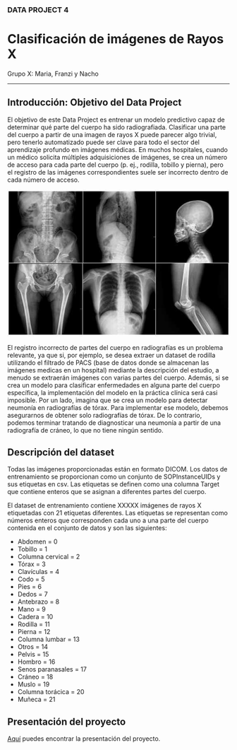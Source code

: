 ### DATA PROJECT 4
# Clasificación de imágenes de Rayos X
Grupo X: Maria, Franzi y Nacho

---------------------------

## Introducción: Objetivo del Data Project

El objetivo de este Data Project es entrenar un modelo predictivo capaz de determinar qué parte del cuerpo ha sido radiografiada. Clasificar una parte del cuerpo a partir de una imagen de rayos X puede parecer algo trivial, pero tenerlo automatizado puede ser clave para todo el sector del aprendizaje profundo en imágenes médicas. En muchos hospitales, cuando un médico solicita múltiples adquisiciones de imágenes, se crea un número de acceso para cada parte del cuerpo (p. ej., rodilla, tobillo y pierna), pero el registro de las imágenes correspondientes suele ser incorrecto dentro de cada número de acceso.

<p align="center"><img src="img/xrays.jpg"></p>

El registro incorrecto de partes del cuerpo en radiografías es un problema relevante, ya que si, por ejemplo, se desea extraer un dataset de rodilla utilizando el filtrado de PACS (base de datos donde se almacenan las imágenes medicas en un hospital) mediante la descripción del estudio, a menudo se extraerán imágenes con varias partes del cuerpo. Además, si se crea un modelo para clasificar enfermedades en alguna parte del cuerpo específica, la implementación del modelo en la práctica clínica será casi imposible. Por un lado, imagina que se crea un modelo para detectar neumonía en radiografías de tórax. Para implementar ese modelo, debemos asegurarnos de obtener solo radiografías de tórax. De lo contrario, podemos terminar tratando de diagnosticar una neumonía a partir de una radiografía de cráneo, lo que no tiene ningún sentido.


## Descripción del dataset

Todas las imágenes proporcionadas están en formato DICOM. Los datos de entrenamiento se proporcionan como un conjunto de SOPInstanceUIDs y sus etiquetas en csv. Las etiquetas se definen como una columna Target que contiene enteros que se asignan a diferentes partes del cuerpo.

El dataset de entrenamiento contiene XXXXX imágenes de rayos X etiquetadas con 21 etiquetas diferentes. Las etiquetas se representan como números enteros que corresponden cada uno a una parte del cuerpo contenida en el conjunto de datos y son las siguientes:

- Abdomen = 0
- Tobillo = 1
- Columna cervical = 2
- Tórax = 3
- Clavículas = 4
- Codo = 5
- Pies = 6
- Dedos = 7
- Antebrazo = 8
- Mano = 9
- Cadera = 10
- Rodilla = 11
- Pierna = 12
- Columna lumbar = 13
- Otros = 14
- Pelvis = 15
- Hombro = 16
- Senos paranasales = 17
- Cráneo = 18
- Muslo = 19
- Columna torácica = 20
- Muñeca = 21

## Presentación del proyecto
[Aquí](https://www.canva.com/design/DAFlZwgLUuU/-_qp4VhS9p3CN24XLfrXHQ/edit?utm_content=DAFlZwgLUuU&utm_campaign=designshare&utm_medium=link2&utm_source=sharebutton) puedes encontrar la presentación del proyecto.